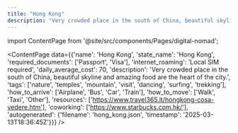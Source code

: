 ```yaml
---
title: "Hong Kong"
description: "Very crowded place in the south of China, beautiful skyline and amazing food are the heart of the city."
---
```

import ContentPage from '@site/src/components/Pages/digital-nomad';

<ContentPage
    data={{'name': 'Hong Kong', 'state_name': 'Hong Kong', 'required_documents': ['Passport', 'Visa'], 'internet_roaming': 'Local SIM required', 'daily_average_cost': 70, 'description': 'Very crowded place in the south of China, beautiful skyline and amazing food are the heart of the city.', 'tags': ['nature', 'temples', 'mountain', 'visit', 'dancing', 'surfing', 'trekking'], 'how_to_arrive': ['Airplane', 'Bus', 'Car', 'Train'], 'how_to_move': ['Walk', 'Taxi', 'Other'], 'resources': ['https://www.travel365.it/hongkong-cosa-vedere.htm'], 'coworking': ['https://www.starbucks.com.hk/'], 'autogenerated': {'filename': 'hong_kong.json', 'timestamp': '2025-03-13T18:36:45Z'}}}
/>
